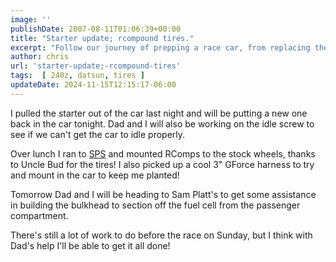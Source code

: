 ```yaml
---
image: ''
publishDate: 2007-08-11T01:06:39+00:00
title: "Starter update; rcompound tires."
excerpt: "Follow our journey of prepping a race car, from replacing the starter to building the bulkhead, in anticipation of an upcoming race."
author: chris
url: 'starter-update;-rcompound-tires'
tags:  [ 240z, datsun, tires ] 
updateDate: 2024-11-15T12:15:17-06:00
---
```


I pulled the starter out of the car last night and will be putting a new one back in the car tonight. Dad and I will also be working on the idle screw to see if we can't get the car to idle properly.

Over lunch I ran to [SPS](https://www.soloperformance.com/) and mounted RComps to the stock wheels, thanks to Uncle Bud for the tires! I also picked up a cool 3" GForce harness to try and mount in the car to keep me planted!

Tomorrow Dad and I will be heading to Sam Platt's to get some assistance in building the bulkhead to section off the fuel cell from the passenger compartment.

There's still a lot of work to do before the race on Sunday, but I think with Dad's help I'll be able to get it all done!
